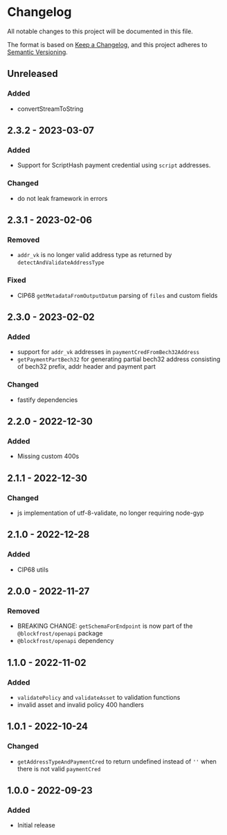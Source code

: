 # Changelog

All notable changes to this project will be documented in this file.

The format is based on [Keep a Changelog](https://keepachangelog.com/en/1.0.0/),
and this project adheres to [Semantic Versioning](https://semver.org/spec/v2.0.0.html).

## Unreleased

### Added

- convertStreamToString

## 2.3.2 - 2023-03-07

### Added

- Support for ScriptHash payment credential using `script` addresses.

### Changed

- do not leak framework in errors

## 2.3.1 - 2023-02-06

### Removed

- `addr_vk` is no longer valid address type as returned by `detectAndValidateAddressType`

### Fixed

- CIP68 `getMetadataFromOutputDatum` parsing of `files` and custom fields

## 2.3.0 - 2023-02-02

### Added

- support for `addr_vk` addresses in `paymentCredFromBech32Address`
- `getPaymentPartBech32` for generating partial bech32 address consisting of bech32 prefix, addr header and payment part

### Changed

- fastify dependencies

## 2.2.0 - 2022-12-30

### Added

- Missing custom 400s

## 2.1.1 - 2022-12-30

### Changed

- js implementation of utf-8-validate, no longer requiring node-gyp

## 2.1.0 - 2022-12-28

### Added

- CIP68 utils

## 2.0.0 - 2022-11-27

### Removed

- BREAKING CHANGE: `getSchemaForEndpoint` is now part of the `@blockfrost/openapi` package
- `@blockfrost/openapi` dependency

## 1.1.0 - 2022-11-02

### Added

- `validatePolicy` and `validateAsset` to validation functions
- invalid asset and invalid policy 400 handlers

## 1.0.1 - 2022-10-24

### Changed

- `getAddressTypeAndPaymentCred` to return undefined instead of `''` when there is not valid `paymentCred`

## 1.0.0 - 2022-09-23

### Added

- Initial release
